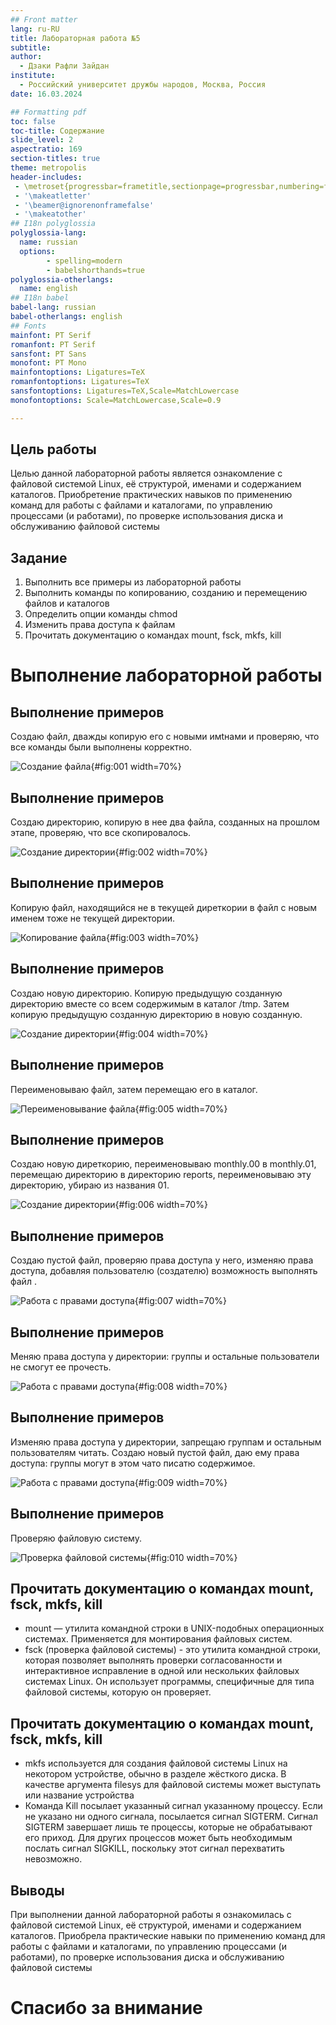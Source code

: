 ```yaml
---
## Front matter
lang: ru-RU
title: Лабораторная работа №5
subtitle: 
author: 
  - Дзаки Рафли Зайдан
institute:
  - Российский университет дружбы народов, Москва, Россия
date: 16.03.2024

## Formatting pdf
toc: false
toc-title: Содержание
slide_level: 2
aspectratio: 169
section-titles: true
theme: metropolis
header-includes:
 - \metroset{progressbar=frametitle,sectionpage=progressbar,numbering=fraction}
 - '\makeatletter'
 - '\beamer@ignorenonframefalse'
 - '\makeatother'
## I18n polyglossia
polyglossia-lang:
  name: russian
  options:
        - spelling=modern
        - babelshorthands=true
polyglossia-otherlangs:
  name: english
## I18n babel
babel-lang: russian
babel-otherlangs: english
## Fonts
mainfont: PT Serif
romanfont: PT Serif
sansfont: PT Sans
monofont: PT Mono
mainfontoptions: Ligatures=TeX
romanfontoptions: Ligatures=TeX
sansfontoptions: Ligatures=TeX,Scale=MatchLowercase
monofontoptions: Scale=MatchLowercase,Scale=0.9

---
```


## Цель работы

Целью данной лабораторной работы является ознакомление с файловой системой Linux, её структурой, именами и содержанием каталогов. Приобретение практических навыков по применению команд для работы
с файлами и каталогами, по управлению процессами (и работами), по проверке использования диска и обслуживанию файловой системы

## Задание

1. Выполнить все примеры из лабораторной работы
2. Выполнить команды по копированию, созданию и перемещению файлов и каталогов
3. Определить опции команды chmod
4. Изменить права доступа к файлам
5. Прочитать документацию о командах mount, fsck, mkfs, kill

# Выполнение лабораторной работы

## Выполнение примеров

Создаю файл, дважды копирую его с новыми имtнами и проверяю, что все команды были выполнены корректно.

![Создание файла](image/1.png){#fig:001 width=70%}


## Выполнение примеров

Создаю директорию, копирую в нее два файла, созданных на прошлом этапе, проверяю, что все скопировалось.

![Создание директории](image/2.png){#fig:002 width=70%}


## Выполнение примеров

Копирую файл, находящийся не в текущей диреткории в файл с новым именем тоже не  текущей директории.

![Копирование файла](image/3.png){#fig:003 width=70%}


## Выполнение примеров

Создаю новую директорию. Копирую предыдущую созданную директорию вместе со всем содержимым в каталог /tmp. Затем копирую предыдущую созданную директорию в новую созданную.

![Создание директории](image/4.png){#fig:004 width=70%}


## Выполнение примеров

Переименовываю файл, затем перемещаю его в каталог.

![Переименовывание файла](image/5.png){#fig:005 width=70%}

## Выполнение примеров

Создаю новую диреткорию, переименовываю monthly.00 в monthly.01, перемещаю директорию в директорию reports, переименовываю эту директорию, убираю из названия 01.

![Создание директории](image/6.png){#fig:006 width=70%}

## Выполнение примеров

Создаю пустой файл, проверяю права доступа у него, изменяю права доступа, добавляя пользователю (создателю) возможность выполнять файл .

![Работа с правами доступа](image/7.png){#fig:007 width=70%}

## Выполнение примеров

Меняю права доступа у директории: группы и остальные пользователи не смогут ее прочесть.

![Работа с правами доступа](image/8.png){#fig:008 width=70%}

## Выполнение примеров

Изменяю права доступа у директории, запрещаю группам и остальным пользователям читать. Создаю новый пустой файл, даю ему права доступа: группы могут в этом чато писатю  содержимое.

![Работа с правами доступа](image/9.png){#fig:009 width=70%}

## Выполнение примеров

Проверяю файловую систему.

![Проверка файловой системы](image/10.png){#fig:010 width=70%}

## Прочитать документацию о командах mount, fsck, mkfs, kill

- mount — утилита командной строки в UNIX-подобных операционных системах. Применяется для монтирования файловых систем.
- fsck (проверка файловой системы) - это утилита командной строки, которая позволяет выполнять проверки согласованности и интерактивное исправление в одной или нескольких файловых системах Linux. Он использует программы, специфичные для типа файловой системы, которую он проверяет.

## Прочитать документацию о командах mount, fsck, mkfs, kill

- mkfs используется для создания файловой системы Linux на некотором устройстве, обычно в разделе жёсткого диска. В качестве аргумента filesys для файловой системы может выступать или название устройства
- Команда Kill посылает указанный сигнал указанному процессу. Если не указано ни одного сигнала, посылается сигнал SIGTERM. Сигнал SIGTERM завершает лишь те процессы, которые не обрабатывают его приход. Для других процессов может быть необходимым послать сигнал SIGKILL, поскольку этот сигнал перехватить невозможно.

## Выводы

При выполнении данной лабораторной работы я ознакомилась с файловой системой Linux, её структурой, именами и содержанием каталогов. Приобрела практические навыки по применению команд для работы
с файлами и каталогами, по управлению процессами (и работами), по проверке использования диска и обслуживанию файловой системы


# Спасибо за внимание
